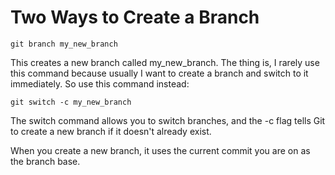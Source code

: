 # Two Ways to Create a Branch
```
git branch my_new_branch
```
This creates a new branch called my_new_branch. The thing is, I rarely use this command because usually I want to create a branch and switch to it immediately. 
So use this command instead:
```
git switch -c my_new_branch
```
<p>
  
The switch command allows you to switch branches, and the -c flag tells Git to create a new branch if it doesn't already exist.
</p>

When you create a new branch, it uses the current commit you are on as the branch base.

